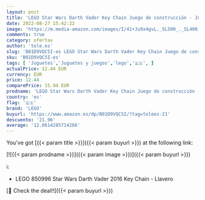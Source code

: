 ```yaml
---
layout: post
title: 'LEGO Star Wars Darth Vader Key Chain Juego de construcción - Juegos de construcción  6 año s  '
date: 2022-08-27 15:42:22
image: 'https://m.media-amazon.com/images/I/41+Ju9x4gvL._SL500_._SL400_.jpg'
comments: true
category: ofertas
author: 'tole.es'
slug: 'B01D9VQC5I-es LEGO Star Wars Darth Vader Key Chain Juego de construcción...'
sku: 'B01D9VQC5I-es'
tags: [ 'Juguetes','Juguetes y juegos','lego','🇪🇸', ]
actualPrice: 12.44 EUR
currency: EUR
price: 12.44
comparePrice: 15.94 EUR
prodname: 'LEGO Star Wars Darth Vader Key Chain Juego de construcción - Juegos de construcción  6 año s  '
country: 'es'
flag: '🇪🇸'
brand: 'LEGO'
buyurl: 'https://www.amazon.es/dp/B01D9VQC5I/?tag=tolees-21'
descuento: '21.96'
average: '12.0614285714286'
---
```


You've got [{{< param title >}}]({{< param buyurl >}}) at the following link:

[![{{< param prodname >}}]({{< param image >}})]({{< param buyurl >}})

ℹ️:

- LEGO 850996 Star Wars Darth Vader 2016 Key Chain - Llavero

[🛒 Check the deal!!]({{< param buyurl >}})
